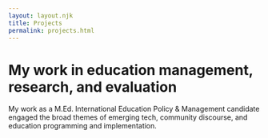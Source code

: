 ```yaml
---
layout: layout.njk
title: Projects
permalink: projects.html
---
```

# My work in education management, research, and evaluation

My work as a M.Ed. International Education Policy & Management candidate engaged the broad themes of emerging tech, community discourse, and education programming and implementation.